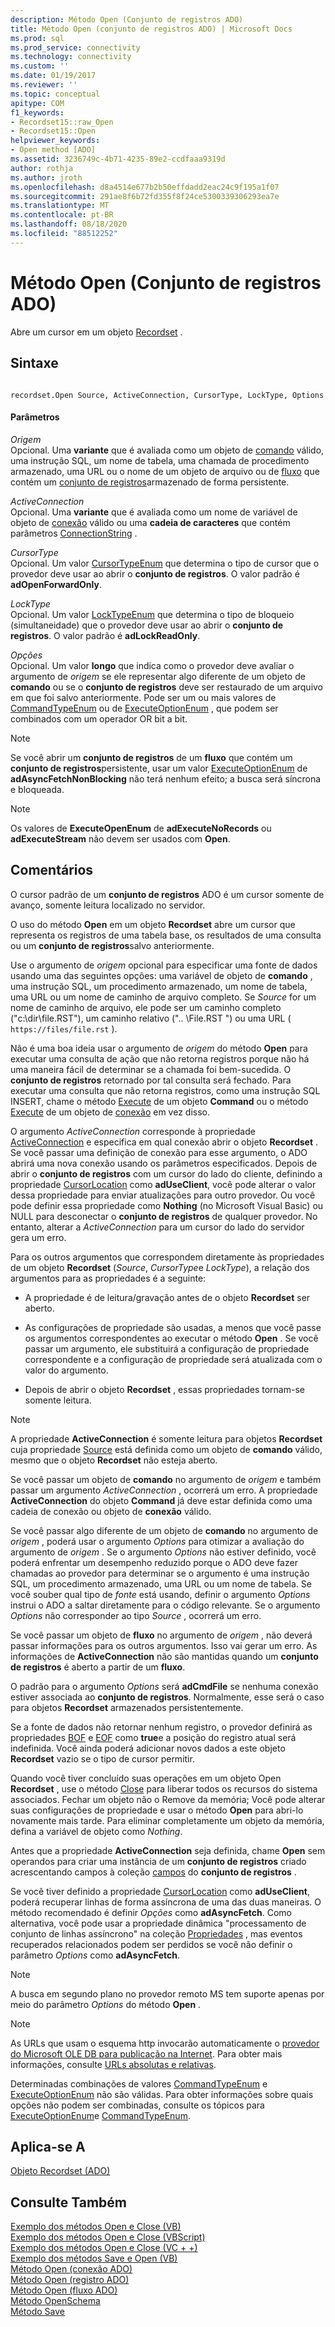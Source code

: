 ```yaml
---
description: Método Open (Conjunto de registros ADO)
title: Método Open (conjunto de registros ADO) | Microsoft Docs
ms.prod: sql
ms.prod_service: connectivity
ms.technology: connectivity
ms.custom: ''
ms.date: 01/19/2017
ms.reviewer: ''
ms.topic: conceptual
apitype: COM
f1_keywords:
- Recordset15::raw_Open
- Recordset15::Open
helpviewer_keywords:
- Open method [ADO]
ms.assetid: 3236749c-4b71-4235-89e2-ccdfaaa9319d
author: rothja
ms.author: jroth
ms.openlocfilehash: d8a4514e677b2b50effdadd2eac24c9f195a1f07
ms.sourcegitcommit: 291ae8f6b72fd355f8f24ce5300339306293ea7e
ms.translationtype: MT
ms.contentlocale: pt-BR
ms.lasthandoff: 08/18/2020
ms.locfileid: "88512252"
---
```

# <a name="open-method-ado-recordset"></a>Método Open (Conjunto de registros ADO)
Abre um cursor em um objeto [Recordset](../../../ado/reference/ado-api/recordset-object-ado.md) .  
  
## <a name="syntax"></a>Sintaxe  
  
```  
  
recordset.Open Source, ActiveConnection, CursorType, LockType, Options  
```  
  
#### <a name="parameters"></a>Parâmetros  
 *Origem*  
 Opcional. Uma **variante** que é avaliada como um objeto de [comando](../../../ado/reference/ado-api/command-object-ado.md) válido, uma instrução SQL, um nome de tabela, uma chamada de procedimento armazenado, uma URL ou o nome de um objeto de arquivo ou de [fluxo](../../../ado/reference/ado-api/stream-object-ado.md) que contém um [conjunto de registros](../../../ado/reference/ado-api/recordset-object-ado.md)armazenado de forma persistente.  
  
 *ActiveConnection*  
 Opcional. Uma **variante** que é avaliada como um nome de variável de objeto de [conexão](../../../ado/reference/ado-api/connection-object-ado.md) válido ou uma **cadeia de caracteres** que contém parâmetros [ConnectionString](../../../ado/reference/ado-api/connectionstring-property-ado.md) .  
  
 *CursorType*  
 Opcional. Um valor [CursorTypeEnum](../../../ado/reference/ado-api/cursortypeenum.md) que determina o tipo de cursor que o provedor deve usar ao abrir o **conjunto de registros**. O valor padrão é **adOpenForwardOnly**.  
  
 *LockType*  
 Opcional. Um valor [LockTypeEnum](../../../ado/reference/ado-api/locktypeenum.md) que determina o tipo de bloqueio (simultaneidade) que o provedor deve usar ao abrir o **conjunto de registros**. O valor padrão é **adLockReadOnly**.  
  
 *Opções*  
 Opcional. Um valor **longo** que indica como o provedor deve avaliar o argumento de *origem* se ele representar algo diferente de um objeto de **comando** ou se o **conjunto de registros** deve ser restaurado de um arquivo em que foi salvo anteriormente. Pode ser um ou mais valores de [CommandTypeEnum](../../../ado/reference/ado-api/commandtypeenum.md) ou de [ExecuteOptionEnum](../../../ado/reference/ado-api/executeoptionenum.md) , que podem ser combinados com um operador OR bit a bit.  
  
> [!NOTE]
>  Se você abrir um **conjunto de registros** de um **fluxo** que contém um **conjunto de registros**persistente, usar um valor [ExecuteOptionEnum](../../../ado/reference/ado-api/executeoptionenum.md) de **adAsyncFetchNonBlocking** não terá nenhum efeito; a busca será síncrona e bloqueada.  
  
> [!NOTE]
>  Os valores de **ExecuteOpenEnum** de **adExecuteNoRecords** ou **adExecuteStream** não devem ser usados com **Open**.  
  
## <a name="remarks"></a>Comentários  
 O cursor padrão de um **conjunto de registros** ADO é um cursor somente de avanço, somente leitura localizado no servidor.  
  
 O uso do método **Open** em um objeto **Recordset** abre um cursor que representa os registros de uma tabela base, os resultados de uma consulta ou um **conjunto de registros**salvo anteriormente.  
  
 Use o argumento de *origem* opcional para especificar uma fonte de dados usando uma das seguintes opções: uma variável de objeto de **comando** , uma instrução SQL, um procedimento armazenado, um nome de tabela, uma URL ou um nome de caminho de arquivo completo. Se *Source* for um nome de caminho de arquivo, ele pode ser um caminho completo ("c:\dir\file.RST"), um caminho relativo (".. \File.RST ") ou uma URL ( `https://files/file.rst` ).  
  
 Não é uma boa ideia usar o argumento de *origem* do método **Open** para executar uma consulta de ação que não retorna registros porque não há uma maneira fácil de determinar se a chamada foi bem-sucedida. O **conjunto de registros** retornado por tal consulta será fechado. Para executar uma consulta que não retorna registros, como uma instrução SQL INSERT, chame o método [Execute](../../../ado/reference/ado-api/execute-method-ado-command.md) de um objeto **Command** ou o método [Execute](../../../ado/reference/ado-api/execute-method-ado-connection.md) de um objeto de [conexão](../../../ado/reference/ado-api/connection-object-ado.md) em vez disso.  
  
 O argumento *ActiveConnection* corresponde à propriedade [ActiveConnection](../../../ado/reference/ado-api/activeconnection-property-ado.md) e especifica em qual conexão abrir o objeto **Recordset** . Se você passar uma definição de conexão para esse argumento, o ADO abrirá uma nova conexão usando os parâmetros especificados. Depois de abrir o **conjunto de registros** com um cursor do lado do cliente, definindo a propriedade [CursorLocation](../../../ado/reference/ado-api/cursorlocation-property-ado.md) como **adUseClient**, você pode alterar o valor dessa propriedade para enviar atualizações para outro provedor. Ou você pode definir essa propriedade como **Nothing** (no Microsoft Visual Basic) ou NULL para desconectar o **conjunto de registros** de qualquer provedor. No entanto, alterar a *ActiveConnection* para um cursor do lado do servidor gera um erro.  
  
 Para os outros argumentos que correspondem diretamente às propriedades de um objeto **Recordset** (*Source*, *CursorType*e *LockType*), a relação dos argumentos para as propriedades é a seguinte:  
  
-   A propriedade é de leitura/gravação antes de o objeto **Recordset** ser aberto.  
  
-   As configurações de propriedade são usadas, a menos que você passe os argumentos correspondentes ao executar o método **Open** . Se você passar um argumento, ele substituirá a configuração de propriedade correspondente e a configuração de propriedade será atualizada com o valor do argumento.  
  
-   Depois de abrir o objeto **Recordset** , essas propriedades tornam-se somente leitura.  
  
> [!NOTE]
>  A propriedade **ActiveConnection** é somente leitura para objetos **Recordset** cuja propriedade [Source](../../../ado/reference/ado-api/source-property-ado-recordset.md) está definida como um objeto de **comando** válido, mesmo que o objeto **Recordset** não esteja aberto.  
  
 Se você passar um objeto de **comando** no argumento de *origem* e também passar um argumento *ActiveConnection* , ocorrerá um erro. A propriedade **ActiveConnection** do objeto **Command** já deve estar definida como uma cadeia de conexão ou objeto de **conexão** válido.  
  
 Se você passar algo diferente de um objeto de **comando** no argumento de *origem* , poderá usar o argumento *Options* para otimizar a avaliação do argumento de *origem* . Se o argumento *Options* não estiver definido, você poderá enfrentar um desempenho reduzido porque o ADO deve fazer chamadas ao provedor para determinar se o argumento é uma instrução SQL, um procedimento armazenado, uma URL ou um nome de tabela. Se você souber qual tipo de *fonte* está usando, definir o argumento *Options* instrui o ADO a saltar diretamente para o código relevante. Se o argumento *Options* não corresponder ao tipo *Source* , ocorrerá um erro.  
  
 Se você passar um objeto de **fluxo** no argumento de *origem* , não deverá passar informações para os outros argumentos. Isso vai gerar um erro. As informações de **ActiveConnection** não são mantidas quando um **conjunto de registros** é aberto a partir de um **fluxo**.  
  
 O padrão para o argumento *Options* será **adCmdFile** se nenhuma conexão estiver associada ao **conjunto de registros**. Normalmente, esse será o caso para objetos **Recordset** armazenados persistentemente.  
  
 Se a fonte de dados não retornar nenhum registro, o provedor definirá as propriedades [BOF](../../../ado/reference/ado-api/bof-eof-properties-ado.md) e [EOF](../../../ado/reference/ado-api/bof-eof-properties-ado.md) como **true**e a posição do registro atual será indefinida. Você ainda poderá adicionar novos dados a este objeto **Recordset** vazio se o tipo de cursor permitir.  
  
 Quando você tiver concluído suas operações em um objeto Open **Recordset** , use o método [Close](../../../ado/reference/ado-api/close-method-ado.md) para liberar todos os recursos do sistema associados. Fechar um objeto não o Remove da memória; Você pode alterar suas configurações de propriedade e usar o método **Open** para abri-lo novamente mais tarde. Para eliminar completamente um objeto da memória, defina a variável de objeto como *Nothing*.  
  
 Antes que a propriedade **ActiveConnection** seja definida, chame **Open** sem operandos para criar uma instância de um **conjunto de registros** criado acrescentando campos à coleção [campos](../../../ado/reference/ado-api/fields-collection-ado.md) do **conjunto de registros** .  
  
 Se você tiver definido a propriedade [CursorLocation](../../../ado/reference/ado-api/cursorlocation-property-ado.md) como **adUseClient**, poderá recuperar linhas de forma assíncrona de uma das duas maneiras. O método recomendado é definir *Opções* como **adAsyncFetch**. Como alternativa, você pode usar a propriedade dinâmica "processamento de conjunto de linhas assíncrono" na coleção [Propriedades](../../../ado/reference/ado-api/properties-collection-ado.md) , mas eventos recuperados relacionados podem ser perdidos se você não definir o parâmetro *Options* como **adAsyncFetch**.  
  
> [!NOTE]
>  A busca em segundo plano no provedor remoto MS tem suporte apenas por meio do parâmetro *Options* do método **Open** .  
  
> [!NOTE]
>  As URLs que usam o esquema http invocarão automaticamente o [provedor do Microsoft OLE DB para publicação na Internet](../../../ado/guide/appendixes/microsoft-ole-db-provider-for-internet-publishing.md). Para obter mais informações, consulte [URLs absolutas e relativas](../../../ado/guide/data/absolute-and-relative-urls.md).  
  
 Determinadas combinações de valores [CommandTypeEnum](../../../ado/reference/ado-api/commandtypeenum.md) e [ExecuteOptionEnum](../../../ado/reference/ado-api/executeoptionenum.md) não são válidas. Para obter informações sobre quais opções não podem ser combinadas, consulte os tópicos para [ExecuteOptionEnum](../../../ado/reference/ado-api/executeoptionenum.md)e [CommandTypeEnum](../../../ado/reference/ado-api/commandtypeenum.md).  
  
## <a name="applies-to"></a>Aplica-se A  
 [Objeto Recordset (ADO)](../../../ado/reference/ado-api/recordset-object-ado.md)  
  
## <a name="see-also"></a>Consulte Também  
 [Exemplo dos métodos Open e Close (VB)](../../../ado/reference/ado-api/open-and-close-methods-example-vb.md)   
 [Exemplo dos métodos Open e Close (VBScript)](../../../ado/reference/ado-api/open-and-close-methods-example-vbscript.md)   
 [Exemplo dos métodos Open e Close (VC + +)](../../../ado/reference/ado-api/open-and-close-methods-example-vc.md)   
 [Exemplo dos métodos Save e Open (VB)](../../../ado/reference/ado-api/save-and-open-methods-example-vb.md)   
 [Método Open (conexão ADO)](../../../ado/reference/ado-api/open-method-ado-connection.md)   
 [Método Open (registro ADO)](../../../ado/reference/ado-api/open-method-ado-record.md)   
 [Método Open (fluxo ADO)](../../../ado/reference/ado-api/open-method-ado-stream.md)   
 [Método OpenSchema](../../../ado/reference/ado-api/openschema-method.md)   
 [Método Save](../../../ado/reference/ado-api/save-method.md)
